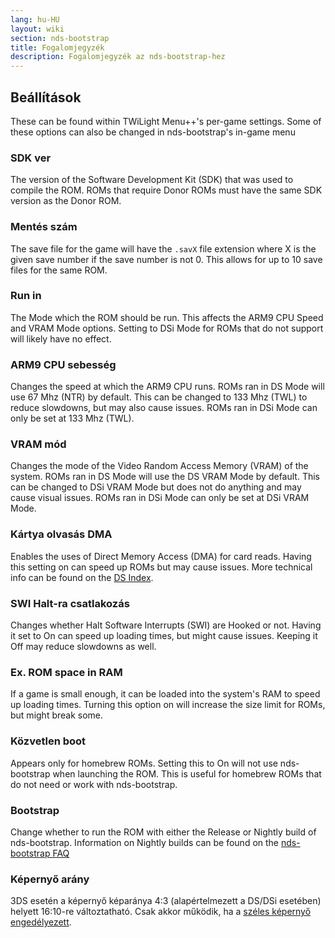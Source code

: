 ```yaml
---
lang: hu-HU
layout: wiki
section: nds-bootstrap
title: Fogalomjegyzék
description: Fogalomjegyzék az nds-bootstrap-hez
---
```


## Beállítások
These can be found within TWiLight Menu++'s per-game settings. Some of these options can also be changed in nds-bootstrap's in-game menu

### SDK ver
The version of the Software Development Kit (SDK) that was used to compile the ROM. ROMs that require Donor ROMs must have the same SDK version as the Donor ROM.

### Mentés szám
The save file for the game will have the `.savX` file extension where X is the given save number if the save number is not 0. This allows for up to 10 save files for the same ROM.

### Run in
The Mode which the ROM should be run. This affects the ARM9 CPU Speed and VRAM Mode options. Setting to DSi Mode for ROMs that do not support will likely have no effect.

### ARM9 CPU sebesség
Changes the speed at which the ARM9 CPU runs. ROMs ran in DS Mode will use 67 Mhz (NTR) by default. This can be changed to 133 Mhz (TWL) to reduce slowdowns, but may also cause issues. ROMs ran in DSi Mode can only be set at 133 Mhz (TWL).

### VRAM mód
Changes the mode of the Video Random Access Memory (VRAM) of the system. ROMs ran in DS Mode will use the DS VRAM Mode by default. This can be changed to DSi VRAM Mode but does not do anything and may cause visual issues. ROMs ran in DSi Mode can only be set at DSi VRAM Mode.

### Kártya olvasás DMA
Enables the uses of Direct Memory Access (DMA) for card reads. Having this setting on can speed up ROMs but may cause issues. More technical info can be found on the [DS Index](https://wiki.ds-homebrew.com/ds-index/retail-roms#card-read-dma).

### SWI Halt-ra csatlakozás
Changes whether Halt Software Interrupts (SWI) are Hooked or not. Having it set to On can speed up loading times, but might cause issues. Keeping it Off may reduce slowdowns as well.

### Ex. ROM space in RAM
If a game is small enough, it can be loaded into the system's RAM to speed up loading times. Turning this option on will increase the size limit for ROMs, but might break some.

### Közvetlen boot
Appears only for homebrew ROMs. Setting this to On will not use nds-bootstrap when launching the ROM. This is useful for homebrew ROMs that do not need or work with nds-bootstrap.

### Bootstrap
Change whether to run the ROM with either the Release or Nightly build of nds-bootstrap. Information on Nightly builds can be found on the [nds-bootstrap FAQ](https://wiki.ds-homebrew.com/nds-bootstrap/faq?faq=what-is-a-nightly-and-where-do-i-get-it)

### Képernyő arány
3DS esetén a képernyő képaránya 4:3 (alapértelmezett a DS/DSi esetében) helyett 16:10-re változtatható. Csak akkor működik, ha a [széles képernyő engedélyezett](https://wiki.ds-homebrew.com/twilightmenu/playing-in-widescreen).